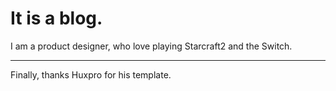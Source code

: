 # It is a blog. 
I am a product designer, who love playing Starcraft2 and the Switch.
***
Finally, thanks Huxpro for his template. 
